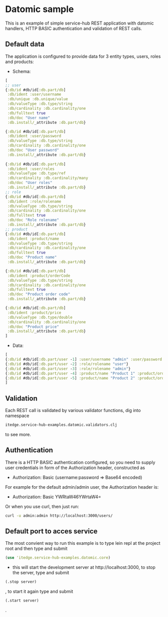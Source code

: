 # Datomic sample

This is an example of simple service-hub REST application with datomic handlers,
HTTP BASIC authentication and validation of REST calls.

## Default data
The application is configured to provide data for 3 entity types, users, roles and products: 

* Schema:
```clojure
[
;; user
{:db/id #db/id[:db.part/db]
 :db/ident :user/username
 :db/unique :db.unique/value
 :db/valueType :db.type/string
 :db/cardinality :db.cardinality/one
 :db/fulltext true
 :db/doc "User name"
 :db.install/_attribute :db.part/db}

{:db/id #db/id[:db.part/db]
 :db/ident :user/password
 :db/valueType :db.type/string
 :db/cardinality :db.cardinality/one
 :db/doc "User password"
 :db.install/_attribute :db.part/db}
 
{:db/id #db/id[:db.part/db]
 :db/ident :user/roles
 :db/valueType :db.type/ref
 :db/cardinality :db.cardinality/many
 :db/doc "User roles"
 :db.install/_attribute :db.part/db}
;; role 
{:db/id #db/id[:db.part/db]
 :db/ident :role/rolename
 :db/valueType :db.type/string
 :db/cardinality :db.cardinality/one
 :db/fulltext true
 :db/doc "Role rolename"
 :db.install/_attribute :db.part/db}
;; product
{:db/id #db/id[:db.part/db]
 :db/ident :product/name
 :db/valueType :db.type/string
 :db/cardinality :db.cardinality/one
 :db/fulltext true
 :db/doc "Product name"
 :db.install/_attribute :db.part/db}

{:db/id #db/id[:db.part/db]
 :db/ident :product/orderCode
 :db/valueType :db.type/string
 :db/cardinality :db.cardinality/one
 :db/fulltext true
 :db/doc "Product order code"
 :db.install/_attribute :db.part/db}

{:db/id #db/id[:db.part/db]
 :db/ident :product/price
 :db/valueType :db.type/double
 :db/cardinality :db.cardinality/one
 :db/doc "Product price"
 :db.install/_attribute :db.part/db}
]
```

* Data:
```clojure
[
{:db/id #db/id[:db.part/user -1] :user/username "admin" :user/password "$2a$10$K83DHEqRZ7ZCpq0HK49lj.4XW/EvMw4XPQPSrIxWNVPsOhwFk8bHe" :user/roles #{#db/id[:db.part/user -2] #db/id[:db.part/user -3]}}
{:db/id #db/id[:db.part/user -2] :role/rolename "user"}
{:db/id #db/id[:db.part/user -3] :role/rolename "admin"}
{:db/id #db/id[:db.part/user -4] :product/name "Product 1" :product/orderCode "P1" :product/price 12.2}
{:db/id #db/id[:db.part/user -5] :product/name "Product 2" :product/orderCode "P2" :product/price 17.1}
]
```

## Validation

Each REST call is validated by various validator functions, dig into namespace 
```clojure
itedge.service-hub-examples.datomic.validators.clj
``` 
to see more.

## Authentication

There is a HTTP BASIC authentication configured, so you need to supply user credentials in form of the Authorization header, constructed as

* Authorization: Basic (username:password => Base64 encoded)

For example for the default admin/admin user, the Authorization header is:

* Authorization: Basic YWRtaW46YWrtaW4=

Or when you use curl, then just run:

``` sh
curl -u admin:admin http://localhost:3000/users/
```

## Default port to acces service

The most convient way to run this example is to type lein repl at the project root and then type and submit 
```clojure
(use 'itedge.service-hub-examples.datomic.core)
```

- this will start the development server at http://localhost:3000,
to stop the server, type and submit 

```clojure
(.stop server)
```

, to start it again type and submit 

```clojure
(.start server)
```

.
